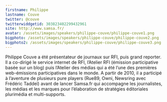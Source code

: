 ```yaml
---
firstname: Philippe 
lastname: Couve
twitter: @couve
twitterwiddgetid: 303823402299432961
site: http://www.samsa.fr/
avatar: /assets/images/speakers/philippe-couve/philippe-couve1.png
bigphoto: /assets/images/speakers/philippe-couve/philippe-couve2.png
bigphoto2: /assets/images/speakers/philippe-couve/philippe-couve3.png
---
```


Philippe Couve a été présentateur de journaux sur RFI, puis grand reporter. Il a co-dirigé  le service internet de RFI, l’Atelier RFI (émission participative basée sur un blog) puis l’Atelier des médias qui a été l’une des premières web-émissions participatives dans le monde.
A partir de 2010, il a participé à l’aventure de plusieurs pure players (Rue89, Owni, Newsring avec Frédéric Taddeï) avant de lancer Samsa.fr qui accompagne les journalistes, les médias et les marques pour l’élaboration de stratégies éditoriales plurimédia et multi-supports.


